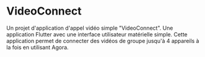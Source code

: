 # VideoConnect
Un projet d'application d'appel vidéo simple "VideoConnect". Une application Flutter avec une interface utilisateur matérielle simple. Cette application permet de connecter des vidéos de groupe jusqu'à 4 appareils à la fois en utilisant Agora.
